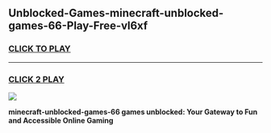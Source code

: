 
## Unblocked-Games-minecraft-unblocked-games-66-Play-Free-vl6xf
<h3>
<a href="https://premium76.site?title=minecraft-unblocked-games-66&ref=18A">CLICK TO PLAY</a></h3>
<hr>

<h3>
<a href="https://premium76.site?title=minecraft-unblocked-games-66&ref=18A">CLICK 2 PLAY</a>
  
</h3>

<a href="https://premium76.site?title=minecraft-unblocked-games-66&ref=18A"><img src="https://clearcache.store/games.png"></a>


**minecraft-unblocked-games-66 games unblocked: Your Gateway to Fun and Accessible Online Gaming**
